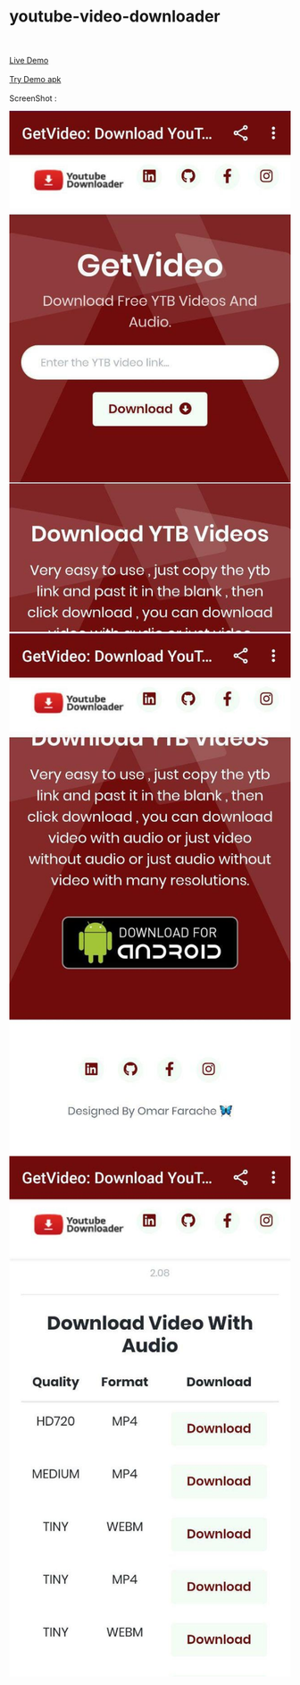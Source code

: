 <h1> youtube-video-downloader </h1>
<br>
<br>
<a href="https://ytbdownloader.herokuapp.com/"> Live Demo </a>
<br>
<br>
<a href="https://drive.google.com/open?id=1i25K27NmiCrN2MgMUi1pIRYMmPIMe2Tw"> Try Demo apk </a>

<br>
<br>
ScreenShot : 

![](1.jpg)
<br>
![](2.jpg)
<br>
![](3.jpg)
<br>
